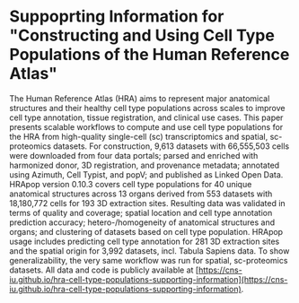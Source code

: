 # Suppoprting Information for "Constructing and Using Cell Type Populations of the Human Reference Atlas"
 
The Human Reference Atlas (HRA) aims to represent major anatomical structures and their healthy cell type populations across scales to improve cell type annotation, tissue registration, and clinical use cases. This paper presents scalable workflows to compute and use cell type populations for the HRA from high-quality single-cell (sc) transcriptomics and spatial, sc-proteomics datasets. For construction, 9,613 datasets with 66,555,503 cells were downloaded from four data portals; parsed and enriched with harmonized donor, 3D registration, and provenance metadata; annotated using Azimuth, Cell Typist, and popV; and published as Linked Open Data. HRApop version 0.10.3 covers cell type populations for 40 unique anatomical structures across 13 organs derived from 553 datasets with 18,180,772 cells for 193 3D extraction sites. Resulting data was validated in terms of quality and coverage; spatial location and cell type annotation prediction accuracy; hetero-/homogeneity of anatomical structures and organs; and clustering of datasets based on cell type population. HRApop usage includes predicting cell type annotation for 281 3D extraction sites and the spatial origin for 3,992 datasets, incl. Tabula Sapiens data. To show generalizability, the very same workflow was run for spatial, sc-proteomics datasets. All data and code is publicly available at [https://cns-iu.github.io/hra-cell-type-populations-supporting-information](https://cns-iu.github.io/hra-cell-type-populations-supporting-information).